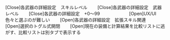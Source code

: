 [Close]各武器の詳細設定　スキルレベル　　
[Close]各武器の詳細設定　武器レベル　　
[Close]各武器の詳細設定　+0～99　　
　　　　
[Open]UX/UI 色々と選ぶのが難しい　　
[Open]各武器の詳細設定　拡張スキル関連　　
[Open]選択のトグル式開閉　　
[Open]現在の装備と計算結果を比較リストに逃がす、比較リストは別タブで表示する　　

